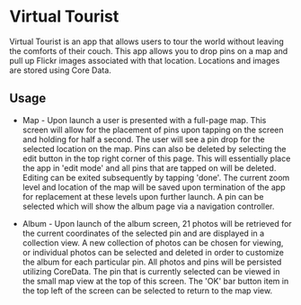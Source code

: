 # Virtual Tourist

Virtual Tourist is an app that allows users to tour the world without leaving
the comforts of their couch. This app allows you to drop pins on a map and pull
up Flickr images associated with that location. Locations and images are stored
using Core Data.

## Usage

* Map - Upon launch a user is presented with a full-page map. This screen will
allow for the placement of pins upon tapping on the screen and holding for half
a second. The user will see a pin drop for the selected location on the map.
Pins can also be deleted by selecting the edit button in the top right corner of
this page. This will essentially place the app in 'edit mode' and all pins that
are tapped on will be deleted. Editing can be exited subsequently by tapping
'done'. The current zoom level and location of the map will be saved upon
termination of the app for replacement at these levels upon further launch. A
pin can be selected which will show the album page via a navigation controller.

* Album - Upon launch of the album screen, 21 photos will be retrieved for the
current coordinates of the selected pin and are displayed in a collection view.
A new collection of photos can be chosen for viewing, or individual photos can be
selected and deleted in order to customize the album for each particular pin.
All photos and pins will be persisted utilizing CoreData. The pin that is
currently selected can be viewed in the small map view at the top of this screen.
The 'OK' bar button item in the top left of the screen can be selected to return
to the map view.
